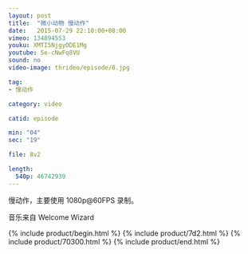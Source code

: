 ```yaml
---
layout: post
title:  "微小动物 慢动作"
date:   2015-07-29 22:10:00+08:00
vimeo: 134894553
youku: XMTI5NjgyODE1Mg
youtube: Se-cNwFq8VU
sound: no
video-image: thrideo/episode/8.jpg

tag: 
- 慢动作

category: video

catid: episode

min: "04"
sec: "19"

file: 8v2

length:
  540p: 46742939
---
```


慢动作，主要使用 1080p@60FPS 录制。

音乐来自 Welcome Wizard

{% include product/begin.html %}
{% include product/7d2.html %}
{% include product/70300.html %}
{% include product/end.html %}